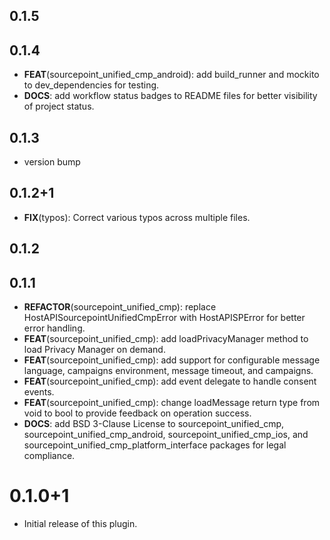 ## 0.1.5

## 0.1.4

 - **FEAT**(sourcepoint_unified_cmp_android): add build_runner and mockito to dev_dependencies for testing.
 - **DOCS**: add workflow status badges to README files for better visibility of project status.

## 0.1.3

 - version bump

## 0.1.2+1

 - **FIX**(typos): Correct various typos across multiple files.

## 0.1.2

## 0.1.1

 - **REFACTOR**(sourcepoint_unified_cmp): replace HostAPISourcepointUnifiedCmpError with HostAPISPError for better error handling.
 - **FEAT**(sourcepoint_unified_cmp): add loadPrivacyManager method to load Privacy Manager on demand.
 - **FEAT**(sourcepoint_unified_cmp): add support for configurable message language, campaigns environment, message timeout, and campaigns.
 - **FEAT**(sourcepoint_unified_cmp): add event delegate to handle consent events.
 - **FEAT**(sourcepoint_unified_cmp): change loadMessage return type from void to bool to provide feedback on operation success.
 - **DOCS**: add BSD 3-Clause License to sourcepoint_unified_cmp, sourcepoint_unified_cmp_android, sourcepoint_unified_cmp_ios, and sourcepoint_unified_cmp_platform_interface packages for legal compliance.

# 0.1.0+1

- Initial release of this plugin.